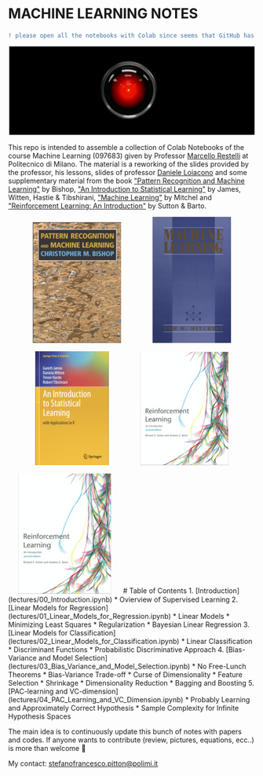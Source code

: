 # MACHINE LEARNING NOTES

```diff
! please open all the notebooks with Colab since seems that GitHub has problem in visualizing long equations and didn't print them
```

<p align="center">
<img src="storage/odissea.jpg" width="500" />
</p>

This repo is intended to assemble a collection of Colab Notebooks of the course Machine Learning (097683) given by Professor [Marcello Restelli](http://home.deib.polimi.it/restelli/MyWebSite/teaching.shtml) at Politecnico di Milano. The material is a reworking of the slides provided by the professor, his lessons, slides of professor [Daniele Loiacono](http://home.deib.polimi.it/loiacono/) and some supplementary material from the book ["Pattern Recognition and Machine Learning"](http://users.isr.ist.utl.pt/~wurmd/Livros/school/Bishop%20-%20Pattern%20Recognition%20And%20Machine%20Learning%20-%20Springer%20%202006.pdf) by Bishop, ["An Introduction to Statistical Learning"](https://faculty.marshall.usc.edu/gareth-james/ISL/ISLR%20Seventh%20Printing.pdf) by James, Witten, Hastie & Tibshirani, ["Machine Learning"](http://profsite.um.ac.ir/~monsefi/machine-learning/pdf/Machine-Learning-Tom-Mitchell.pdf) by Mitchel and ["Reinforcement Learning: An Introduction"](https://web.stanford.edu/class/psych209/Readings/SuttonBartoIPRLBook2ndEd.pdf) by Sutton & Barto.

<p align="center">
<img src="storage/book.png" width="180"  hspace="30" /> <img hspace="30" src="storage/book4.png" width="160"/>  
</p>

<p align="center">
<img src="storage/book3.png" width="150"  hspace="30" /> <img  hspace="30" src="storage/book2.png" width="180" />  
</p>
<img  hspace="20" src="storage/book2.png" width="190" /> 
# Table of Contents
 1. [Introduction](lectures/00_Introduction.ipynb)
    * Ovierview of Supervised Learning
 2. [Linear Models for Regression](lectures/01_Linear_Models_for_Regression.ipynb)
    * Linear Models
    * Minimizing Least Squares
    * Regularization
    * Bayesian Linear Regression
 3. [Linear Models for Classification](lectures/02_Linear_Models_for_Classification.ipynb)
    * Linear Classification
    * Discriminant Functions
    * Probabilistic Discriminative Approach
 4. [Bias-Variance and Model Selection](lectures/03_Bias_Variance_and_Model_Selection.ipynb)
    * No Free-Lunch Theorems
    * Bias-Variance Trade-off
    * Curse of Dimensionality
    * Feature Selection
    * Shrinkage
    * Dimensionality Reduction
    * Bagging and Boosting
 5. [PAC-learning and VC-dimension](lectures/04_PAC_Learning_and_VC_Dimension.ipynb)
    * Probably Learning and Approximately Correct Hypothesis
    * Sample Complexity for Infinite Hypothesis Spaces

The main idea is to continuously update this bunch of notes with papers and codes. If anyone wants to contribute (review, pictures, equations, ecc..) is more than welcome :beer:

My contact: stefanofrancesco.pitton@polimi.it
